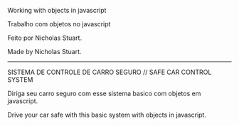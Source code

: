 Working with objects in javascript

Trabalho com objetos no javascript

Feito por Nicholas Stuart.

Made by Nicholas Stuart.

----------------------------------------------------------------------------------------------------------

SISTEMA DE CONTROLE DE CARRO SEGURO // SAFE CAR CONTROL SYSTEM

Diriga seu carro seguro com esse sistema basico com objetos em javascript.

Drive your car safe with this basic system with objects in javascript.

